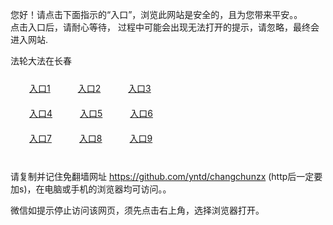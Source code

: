 您好！请点击下面指示的“入口”，浏览此网站是安全的，且为您带来平安。。 <br/>
点击入口后，请耐心等待， 过程中可能会出现无法打开的提示，请忽略，最终会进入网站. </br>

法轮大法在长春<br/>
<div style="padding:10px"><a style="margin:20px" target="_blank" href="https://d3mu58d1xde25z.cloudfront.net/2Qpsp?kqswgp" id="ccLink1" rel="nofollow">入口1</a> <a target="_blank" style="margin:20px" href="https://d1dbxvg6aope9s.cloudfront.net/2Qpsp?iemqrxr" id="ccLink2" rel="nofollow">入口2</a> <a style="margin:20px" target="_blank" href="https://d1k2fha8ay1w5q.cloudfront.net/2Qpsp?vfuuu" id="ccLink3" rel="nofollow">入口3</a></div>

<div style="padding:10px" ><a style="margin:20px" target="_blank" href="https://d3mu58d1xde25z.cloudfront.net/2Qpsp?kqswgp" id="ccLink4" rel="nofollow">入口4</a> <a style="margin:20px" href="https://d1dbxvg6aope9s.cloudfront.net/2Qpsp?iemqrxr" target="_blank" id="ccLink5" rel="nofollow">入口5</a> <a style="margin:20px" href="https://d1k2fha8ay1w5q.cloudfront.net/2Qpsp?vfuuu" target="_blank" id="ccLink6" rel="nofollow">入口6</a></div>

<div style="padding:10px"><a style="margin:20px" target="_blank" href="https://d3mu58d1xde25z.cloudfront.net/2Qpsp?kqswgp" id="ccLink7" rel="nofollow">入口7</a> <a style="margin:20px" href="https://d1dbxvg6aope9s.cloudfront.net/2Qpsp?iemqrxr" target="_blank" id="ccLink8" rel="nofollow">入口8</a> <a style="margin:20px" target="_blank" href="https://d1k2fha8ay1w5q.cloudfront.net/2Qpsp?vfuuu" id="ccLink9" rel="nofollow">入口9</a></div>

<br/>



请复制并记住免翻墙网址 https://github.com/yntd/changchunzx (http后一定要加s)，在电脑或手机的浏览器均可访问。。<br/>

微信如提示停止访问该网页，须先点击右上角，选择浏览器打开。
